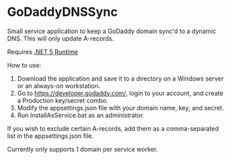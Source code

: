 # GoDaddyDNSSync
Small service application to keep a GoDaddy domain sync'd to a dynamic DNS. This will only update A-records. 

Requires [.NET 5 Runtime](https://dotnet.microsoft.com/download/dotnet/5.0)

How to use:
1. Download the application and save it to a directory on a Windows server or an always-on workstation. 
2. Go to https://developer.godaddy.com/, login to your account, and create a Production key/secret combo. 
3. Modify the appsettings.json file with your domain name, key, and secret. 
4. Run InstallAsService.bat as an administrator. 

If you wish to exclude certain A-records, add them as a comma-separated list in the appsettings.json file. 

Currently only supports 1 domain per service worker.
